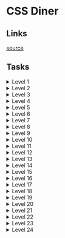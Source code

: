 # CSS Diner

## Links
[source](https://flukeout.github.io)

## Tasks

<details>
  <summary>Level 1</summary>

  plate

</details>

<details>
  <summary>Level 2</summary>

  bento

</details>

<details>
  <summary>Level 3</summary>

  #fancy

</details>

<details>
  <summary>Level 4</summary>

  plate apple

</details>

<details>
  <summary>Level 5</summary>

  #fancy pickle

</details>

<details>
  <summary>Level 6</summary>

  .small

</details>

<details>
  <summary>Level 7</summary>

  orange.small

</details>

<details>
  <summary>Level 8</summary>

  bento orange.small

</details>

<details>
  <summary>Level 9</summary>

  bento, plate

</details>

<details>
  <summary>Level 10</summary>

  *

</details>

<details>
  <summary>Level 11</summary>

  plate *

</details>

<details>
  <summary>Level 12</summary>

  plate + *

</details>

<details>
  <summary>Level 13</summary>

  bento ~ pickle

</details>

<details>
  <summary>Level 14</summary>

  plate > apple

</details>

<details>
  <summary>Level 15</summary>

  plate orange:last-child

</details>

<details>
  <summary>Level 16</summary>

  plate apple:only-child, plate pickle:only-child

</details>

<details>
  <summary>Level 17</summary>

  .small:last-child

</details>

<details>
  <summary>Level 18</summary>

  :nth-child(3)

</details>

<details>
  <summary>Level 19</summary>

  bento:nth-last-child(2)

</details>

<details>
  <summary>Level 20</summary>

  apple:first-of-type

</details>

<details>
  <summary>Level 21</summary>

  :nth-of-type(2n)

</details>

<details>
  <summary>Level 22</summary>

  :nth-of-type(2n + 3)

</details>

<details>
  <summary>Level 23</summary>

  apple:only-of-type

</details>

<details>
  <summary>Level 24</summary>

  .small:last-of-type

</details>
